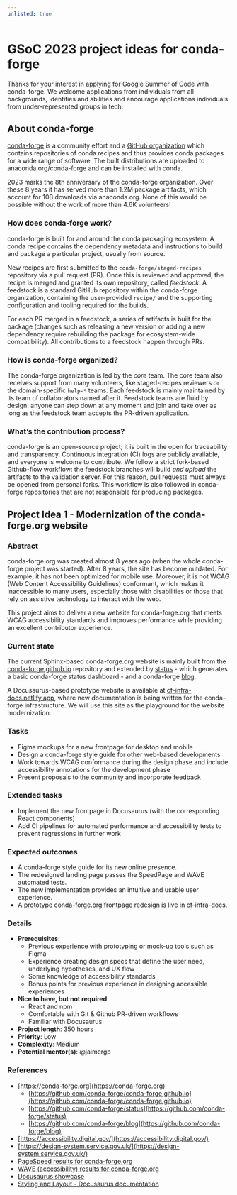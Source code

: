 ```yaml
---
unlisted: true
---
```


# GSoC 2023 project ideas for conda-forge

<!-- Inspired by the excellent Zarr Project Ideas document at
https://github.com/zarr-developers/gsoc/blob/main/2022/ideas-list.md -->

Thanks for your interest in applying for Google Summer of Code with conda-forge. We welcome
applications from individuals from all backgrounds, identities and abilities and encourage
applications individuals from under-represented groups in tech.

## About conda-forge

[conda-forge](https://conda-forge.org/) is a community effort and a [GitHub organization](https://github.com/conda-forge) which contains repositories of conda recipes and thus provides
conda packages for a wide range of software. The built distributions are uploaded to
anaconda.org/conda-forge and can be installed with conda.

2023 marks the 8th anniversary of the conda-forge organization. Over these 8 years it has served
more than 1.2M package artifacts, which account for 10B downloads via anaconda.org. None of this
would be possible without the work of more than 4.6K volunteers!

### How does conda-forge work?

conda-forge is built for and around the conda packaging ecosystem. A conda recipe contains the
dependency metadata and instructions to build and package a particular project, usually from
source.

New recipes are first submitted to the `conda-forge/staged-recipes` repository via a pull request
(PR). Once this is reviewed and approved, the recipe is merged and granted its own repository,
called *feedstock*. A feedstock is a standard GitHub repository within the conda-forge
organization, containing the user-provided `recipe/` and the supporting configuration and tooling
required for the builds.

For each PR merged in a feedstock, a series of artifacts is built for the package (changes such as
releasing a new version or adding a new dependency require rebuilding the package for
ecosystem-wide compatibility). All contributions to a feedstock happen through PRs.

### How is conda-forge organized?

The conda-forge organization is led by the *core* team. The core team also receives support from
many volunteers, like staged-recipes reviewers or the domain-specific `help-*` teams. Each
feedstock is mainly maintained by its team of collaborators named after it. Feedstock teams are
fluid by design: anyone can step down at any moment and join and take over as long as the feedstock
team accepts the PR-driven application.

### What’s the contribution process?

conda-forge is an open-source project; it is built in the open for traceability and transparency.
Continuous integration (CI) logs are publicly available, and everyone is welcome to contribute. We
follow a strict fork-based Github-flow workflow: the feedstock branches will build *and upload* the
artifacts to the validation server. For this reason, pull requests must always be opened from
personal forks. This workflow is also followed in conda-forge repositories that are not responsible
for producing packages.

## Project Idea 1 - Modernization of the conda-forge.org website

### Abstract

conda-forge.org was created almost 8 years ago (when the whole conda-forge project was started).
After 8 years, the site has become outdated. For example, it has not been optimized for mobile use.
Moreover, it is not WCAG (Web Content Accessibility Guidelines) conformant, which makes it
inaccessible to many users, especially those with disabilities or those that rely on assistive
technology to interact with the web.

This project aims to deliver a new website for conda-forge.org that meets WCAG accessibility
standards and improves performance while providing an excellent contributor experience.

### Current state

The current Sphinx-based conda-forge.org website is mainly built from the [conda-forge.github.io](https://github.com/conda-forge/conda-forge.github.io) repository and extended by [status](https://github.com/conda-forge/status) - which generates a basic conda-forge status dashboard -
and a conda-forge [blog](https://github.com/conda-forge/blog).

A Docusaurus-based prototype website is available at [cf-infra-docs.netlify.app](https://cf-infra-docs.netlify.app/), where new documentation is being written for the
conda-forge infrastructure. We will use this site as the playground for the website modernization.

### Tasks

- Figma mockups for a new frontpage for desktop and mobile
- Design a conda-forge style guide for other web-based developments
- Work towards WCAG conformance during the design phase and include accessibility annotations for
  the development phase
- Present proposals to the community and incorporate feedback

### Extended tasks

- Implement the new frontpage in Docusaurus (with the corresponding React components)
- Add CI pipelines for automated performance and accessibility tests to prevent regressions in
  further work

### Expected outcomes

- A conda-forge style guide for its new online presence.
- The redesigned landing page passes the SpeedPage and WAVE automated tests.
- The new implementation provides an intuitive and usable user experience.
- A prototype conda-forge.org frontpage redesign is live in cf-infra-docs.

### Details

- **Prerequisites**:
  - Previous experience with prototyping or mock-up tools such as Figma
  - Experience creating design specs that define the user need, underlying hypotheses, and UX
    flow
  - Some knowledge of accessibility standards
  - Bonus points for previous experience in designing accessible experiences
- **Nice to have, but not required**:
  - React and npm
  - Comfortable with Git & Github PR-driven workflows
  - Familiar with Docusaurus
- **Project length**: 350 hours
- **Priority**: Low
- **Complexity**: Medium
- **Potential mentor(s)**: @jaimergp

### References

- [https://conda-forge.org](https://conda-forge.org)
  - [https://github.com/conda-forge/conda-forge.github.io](https://github.com/conda-forge/conda-forge.github.io)
  - [https://github.com/conda-forge/status](https://github.com/conda-forge/status)
  - [https://github.com/conda-forge/blog](https://github.com/conda-forge/blog)
- [https://accessibility.digital.gov/](https://accessibility.digital.gov/)
- [https://design-system.service.gov.uk/](https://design-system.service.gov.uk/)
- [PageSpeed results for conda-forge.org](https://pagespeed.web.dev/report?url=https%3A%2F%2Fconda-forge.org%2F)
- [WAVE (accessibility) results for conda-forge.org](https://wave.webaim.org/report#/conda-forge.org)
- [Docusaurus showcase](https://docusaurus.io/showcase)
- [Styling and Layout - Docusaurus documentation](https://docusaurus.io/docs/styling-layout)
